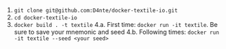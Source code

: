 
1. `git clone git@github.com:D4nte/docker-textile-io.git`
2. `cd docker-textile-io` 
3. `docker build . -t textile`
4.a. First time: `docker run -it textile`. Be sure to save your mnemonic and seed
4.b. Following times: `docker run -it textile --seed <your seed>`
